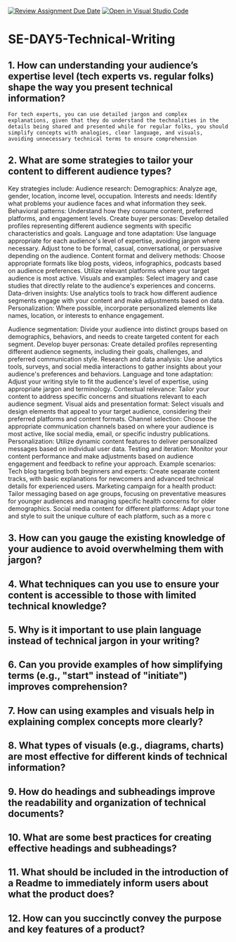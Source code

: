[![Review Assignment Due Date](https://classroom.github.com/assets/deadline-readme-button-22041afd0340ce965d47ae6ef1cefeee28c7c493a6346c4f15d667ab976d596c.svg)](https://classroom.github.com/a/zsAR-pyY)
[![Open in Visual Studio Code](https://classroom.github.com/assets/open-in-vscode-2e0aaae1b6195c2367325f4f02e2d04e9abb55f0b24a779b69b11b9e10269abc.svg)](https://classroom.github.com/online_ide?assignment_repo_id=18441854&assignment_repo_type=AssignmentRepo)
# SE-DAY5-Technical-Writing
## 1. How can understanding your audience’s expertise level (tech experts vs. regular folks) shape the way you present technical information?

    For tech experts, you can use detailed jargon and complex explanations, given that they do understand the technalities in the details being shared and presented while for regular folks, you should simplify concepts with analogies, clear language, and visuals, avoiding unnecessary technical terms to ensure comprehension
## 2. What are some strategies to tailor your content to different audience types?
 
Key strategies include:
Audience research:
Demographics: Analyze age, gender, location, income level, occupation. 
Interests and needs: Identify what problems your audience faces and what information they seek. 
Behavioral patterns: Understand how they consume content, preferred platforms, and engagement levels. 
Create buyer personas:
Develop detailed profiles representing different audience segments with specific characteristics and goals. 
Language and tone adaptation:
Use language appropriate for each audience's level of expertise, avoiding jargon where necessary. 
Adjust tone to be formal, casual, conversational, or persuasive depending on the audience. 
Content format and delivery methods:
Choose appropriate formats like blog posts, videos, infographics, podcasts based on audience preferences. 
Utilize relevant platforms where your target audience is most active. 
Visuals and examples:
Select imagery and case studies that directly relate to the audience's experiences and concerns. 
Data-driven insights:
Use analytics tools to track how different audience segments engage with your content and make adjustments based on data. 
Personalization:
Where possible, incorporate personalized elements like names, location, or interests to enhance engagement. 


Audience segmentation:
Divide your audience into distinct groups based on demographics, behaviors, and needs to create targeted content for each segment. 
Develop buyer personas:
Create detailed profiles representing different audience segments, including their goals, challenges, and preferred communication style. 
Research and data analysis:
Use analytics tools, surveys, and social media interactions to gather insights about your audience's preferences and behaviors. 
Language and tone adaptation:
Adjust your writing style to fit the audience's level of expertise, using appropriate jargon and terminology. 
Contextual relevance:
Tailor your content to address specific concerns and situations relevant to each audience segment. 
Visual aids and presentation format:
Select visuals and design elements that appeal to your target audience, considering their preferred platforms and content formats. 
Channel selection:
Choose the appropriate communication channels based on where your audience is most active, like social media, email, or specific industry publications. 
Personalization:
Utilize dynamic content features to deliver personalized messages based on individual user data. 
Testing and iteration:
Monitor your content performance and make adjustments based on audience engagement and feedback to refine your approach. 
Example scenarios:
Tech blog targeting both beginners and experts:
Create separate content tracks, with basic explanations for newcomers and advanced technical details for experienced users. 
Marketing campaign for a health product:
Tailor messaging based on age groups, focusing on preventative measures for younger audiences and managing specific health concerns for older demographics. 
Social media content for different platforms:
Adapt your tone and style to suit the unique culture of each platform, such as a more c


## 3. How can you gauge the existing knowledge of your audience to avoid overwhelming them with jargon?
## 4. What techniques can you use to ensure your content is accessible to those with limited technical knowledge?
## 5. Why is it important to use plain language instead of technical jargon in your writing?
## 6. Can you provide examples of how simplifying terms (e.g., "start" instead of "initiate") improves comprehension?
## 7. How can using examples and visuals help in explaining complex concepts more clearly?
## 8. What types of visuals (e.g., diagrams, charts) are most effective for different kinds of technical information?
## 9. How do headings and subheadings improve the readability and organization of technical documents?
## 10. What are some best practices for creating effective headings and subheadings?
## 11. What should be included in the introduction of a Readme to immediately inform users about what the product does?
## 12. How can you succinctly convey the purpose and key features of a product?
